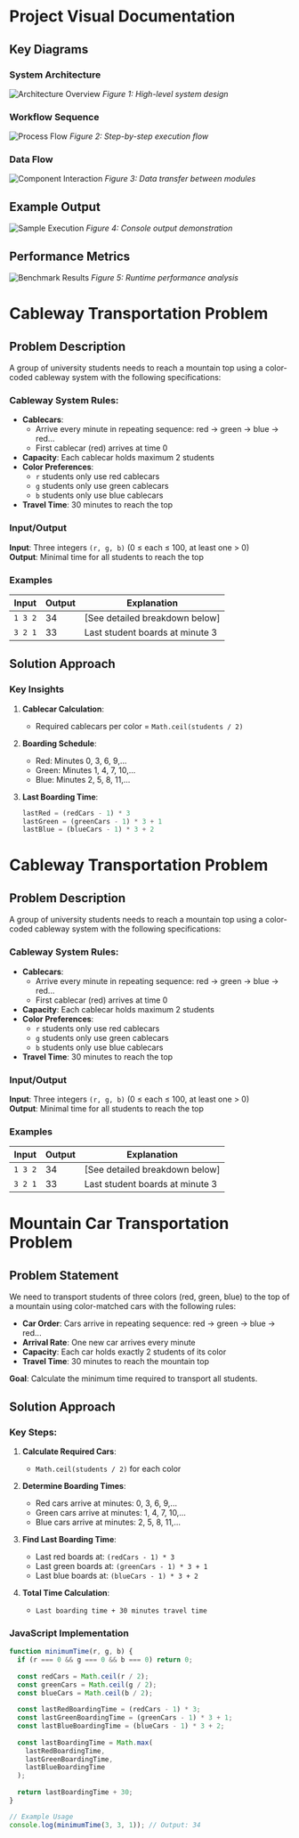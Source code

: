 # Project Visual Documentation

## Key Diagrams

### System Architecture
![Architecture Overview](/public/assets/imgs/Image01.png)
*Figure 1: High-level system design*

### Workflow Sequence
![Process Flow](/public/assets/imgs/Image01.png)
*Figure 2: Step-by-step execution flow*

### Data Flow
![Component Interaction](/public/assets/imgs/Image02.png)
*Figure 3: Data transfer between modules*

## Example Output
![Sample Execution](/public/assets/imgs/Image03.png)
*Figure 4: Console output demonstration*

## Performance Metrics
![Benchmark Results](/public/assets/imgs/Image04.png)
*Figure 5: Runtime performance analysis*

# Cableway Transportation Problem

## Problem Description
A group of university students needs to reach a mountain top using a color-coded cableway system with the following specifications:

### Cableway System Rules:
- **Cablecars**: 
  - Arrive every minute in repeating sequence: red → green → blue → red...
  - First cablecar (red) arrives at time 0
- **Capacity**: Each cablecar holds maximum 2 students
- **Color Preferences**:
  - `r` students only use red cablecars
  - `g` students only use green cablecars  
  - `b` students only use blue cablecars
- **Travel Time**: 30 minutes to reach the top

### Input/Output
**Input**: Three integers `(r, g, b)` (0 ≤ each ≤ 100, at least one > 0)  
**Output**: Minimal time for all students to reach the top

### Examples
| Input | Output | Explanation |
|-------|--------|-------------|
| `1 3 2` | 34 | [See detailed breakdown below] |
| `3 2 1` | 33 | Last student boards at minute 3 |

## Solution Approach

### Key Insights
1. **Cablecar Calculation**:
   - Required cablecars per color = `Math.ceil(students / 2)`
   
2. **Boarding Schedule**:
   - Red: Minutes 0, 3, 6, 9,...
   - Green: Minutes 1, 4, 7, 10,...  
   - Blue: Minutes 2, 5, 8, 11,...

3. **Last Boarding Time**:
   ```javascript
   lastRed = (redCars - 1) * 3
   lastGreen = (greenCars - 1) * 3 + 1
   lastBlue = (blueCars - 1) * 3 + 2

# Cableway Transportation Problem

## Problem Description
A group of university students needs to reach a mountain top using a color-coded cableway system with the following specifications:

### Cableway System Rules:
- **Cablecars**: 
  - Arrive every minute in repeating sequence: red → green → blue → red...
  - First cablecar (red) arrives at time 0
- **Capacity**: Each cablecar holds maximum 2 students
- **Color Preferences**:
  - `r` students only use red cablecars
  - `g` students only use green cablecars  
  - `b` students only use blue cablecars
- **Travel Time**: 30 minutes to reach the top

### Input/Output
**Input**: Three integers `(r, g, b)` (0 ≤ each ≤ 100, at least one > 0)  
**Output**: Minimal time for all students to reach the top

### Examples
| Input | Output | Explanation |
|-------|--------|-------------|
| `1 3 2` | 34 | [See detailed breakdown below] |
| `3 2 1` | 33 | Last student boards at minute 3 |

# Mountain Car Transportation Problem

## Problem Statement
We need to transport students of three colors (red, green, blue) to the top of a mountain using color-matched cars with the following rules:

- **Car Order**: Cars arrive in repeating sequence: red → green → blue → red...
- **Arrival Rate**: One new car arrives every minute
- **Capacity**: Each car holds exactly 2 students of its color
- **Travel Time**: 30 minutes to reach the mountain top

**Goal**: Calculate the minimum time required to transport all students.

## Solution Approach

### Key Steps:
1. **Calculate Required Cars**:
   - `Math.ceil(students / 2)` for each color
   
2. **Determine Boarding Times**:
   - Red cars arrive at minutes: 0, 3, 6, 9,...
   - Green cars arrive at minutes: 1, 4, 7, 10,...
   - Blue cars arrive at minutes: 2, 5, 8, 11,...

3. **Find Last Boarding Time**:
   - Last red boards at: `(redCars - 1) * 3`
   - Last green boards at: `(greenCars - 1) * 3 + 1`
   - Last blue boards at: `(blueCars - 1) * 3 + 2`

4. **Total Time Calculation**:
   - `Last boarding time + 30 minutes travel time`

### JavaScript Implementation
```javascript
function minimumTime(r, g, b) {
  if (r === 0 && g === 0 && b === 0) return 0;
  
  const redCars = Math.ceil(r / 2);
  const greenCars = Math.ceil(g / 2);
  const blueCars = Math.ceil(b / 2);
  
  const lastRedBoardingTime = (redCars - 1) * 3;
  const lastGreenBoardingTime = (greenCars - 1) * 3 + 1;
  const lastBlueBoardingTime = (blueCars - 1) * 3 + 2;
  
  const lastBoardingTime = Math.max(
    lastRedBoardingTime,
    lastGreenBoardingTime,
    lastBlueBoardingTime
  );
  
  return lastBoardingTime + 30;
}

// Example Usage
console.log(minimumTime(3, 3, 1)); // Output: 34
